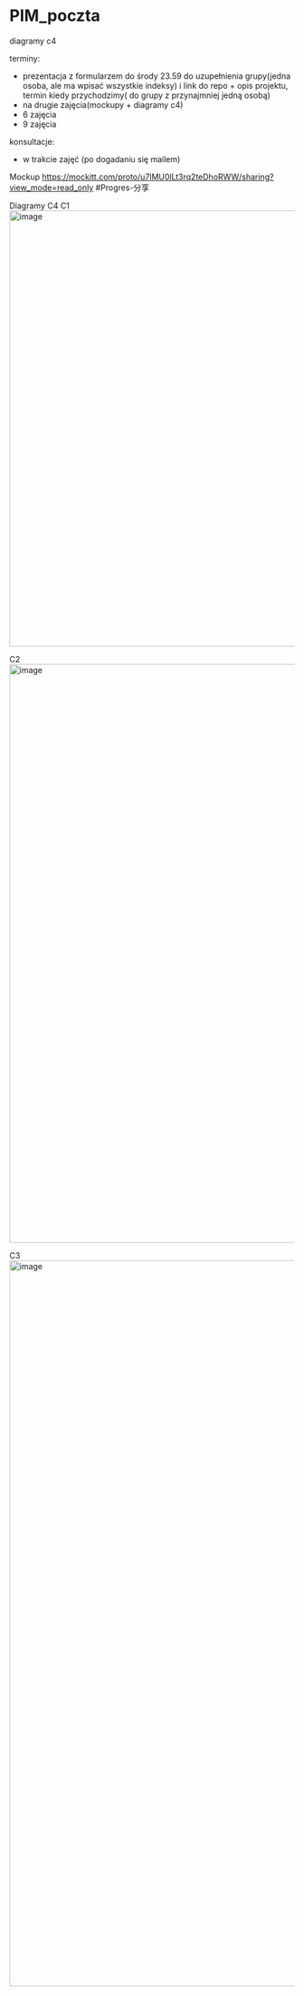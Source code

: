# PIM_poczta

diagramy c4

terminy:

- prezentacja z formularzem do środy 23.59 do uzupełnienia grupy(jedna osoba, ale ma wpisać wszystkie indeksy) i link do repo + opis projektu, termin kiedy przychodzimy( do grupy z przynajmniej jedną osobą)
- na drugie zajęcia(mockupy + diagramy c4)
- 6 zajęcia
- 9 zajęcia

konsultacje:

- w trakcie zajęć (po dogadaniu się mailem)

Mockup
https://mockitt.com/proto/u7lMU0lLt3rq2teDhoRWW/sharing?view_mode=read_only #Progres-分享

Diagramy C4
C1
<img width="1220" height="770" alt="image" src="https://github.com/user-attachments/assets/5b39e41d-8f06-4d44-9796-3c564d2f0e89" />

C2
<img width="1280" height="1022" alt="image" src="https://github.com/user-attachments/assets/ae787f20-853c-4802-95a5-50b2d79cddb3" />

C3
<img width="2126" height="1282" alt="image" src="https://github.com/user-attachments/assets/505f5a5f-72e3-442c-b88b-98189323d3bf" />



